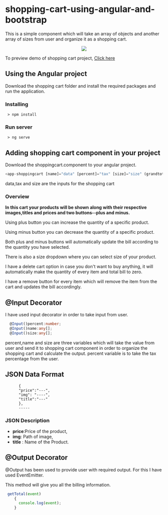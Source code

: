 # shopping-cart-using-angular-and-bootstrap
This is a simple component which will take an array of objects and another array of sizes from user and organize it as a shopping cart.

<p align="center"><img src="https://github.com/srinuvas081/shoppingcart-angular/blob/master/images/shoppingcart.png"></p>

To preview demo of shopping cart project, [Click here](https://stackblitz.com/edit/angular-shoppingcart?embed=1&file=app/app.component.ts&hideExplorer=1&hideNavigation=1&view=preview)

## Using the Angular project
  Download the shopping cart folder and install the required packages and run the application.
### Installing

```
 > npm install
 ```
 
### Run server

```
 > ng serve
 ```
 
## Adding shopping cart component in your project
 Download the shoppingcart.component to your angular project.
 
 ```typescript
<app-shoppingcart [name]="data" [percent]="tax" [size]="size" (grandtotal)="getTotal($event)"></app-shoppingcart>
 ```
 
 data,tax and size are the inputs for the shopping cart
 

### Overview
**In this cart your products will be shown along with their respective images,titles and prices and two buttons--plus and minus.**

Using plus button you can increase the quantity of a specific product.

Using minus button you can decrease the quantity of a specific product.

Both plus and minus buttons will automatically update the bill according to the quantity you have selected.

There is also a size dropdown where you can select size of your product.

I have a delete cart option in case you don't want to buy anything, it will automatically make the quantity of every item and total bill to zero.

I have a remove button for every item which will remove the item from the cart and updates the bill accordingly.

## @Input Decorator
I have used input decorator in order to take input from user.

```typescript
  @Input()percent:number;
  @Input()name:any[];
  @Input()size:any[];
  ```
  
  percent,name and size are three variables which will take the value from user and send it to shopping cart component in order to organize the 
  shopping cart and calculate the output. percent variable is to take the tax percentage from the user.
 
## JSON Data Format

```
      {   
      "price":"---",
      "img": "----",
      "title":"---"  
      },
      -----
```

  ### JSON Description
    
  - **price**:Price of the product,
  - **img**: Path of image,
  - **title** : Name of the Product.

## @Output Decorator
@Output has been used to provide user with required output. For this I have used EventEmitter.

This method will give you all the billing information.

```typescript
 getTotal(event)
    {
      console.log(event);
    }
```

 

